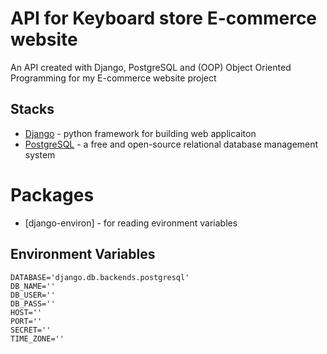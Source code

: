# API for Keyboard store E-commerce website

An API created with Django, PostgreSQL and (OOP) Object Oriented Programming for my E-commerce website project

## Stacks

- [Django](https://www.djangoproject.com/) - python framework for building web applicaiton
- [PostgreSQL](https://www.postgresql.org/) - a free and open-source relational database management system

# Packages

- [django-environ] - for reading evironment variables

## Environment Variables

```
DATABASE='django.db.backends.postgresql'
DB_NAME=''
DB_USER=''
DB_PASS=''
HOST=''
PORT=''
SECRET=''
TIME_ZONE=''
```
